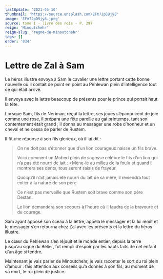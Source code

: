 ```yaml
---
lastUpdate: '2021-05-10'
thumbnail: 'https://source.unsplash.com/EFm7JpD9jy8'
image: 'EFm7JpD9jy8.jpeg'
source: tome I - livre des rois - P. 297
reign: 'Minoutchehr'
reign-slug: 'regne-de-minoutchehr'
tags: []
order: '034'
---
```


# Lettre de Zal à Sam

Le héros illustre envoya à Sam le cavalier une lettre portant cette bonne nouvelle où il contait de point en point au Pehlewan plein d’intelligence tout ce qui était arrivé.

Il envoya avec la lettre beaucoup de présents pour le prince qui portait haut la tête.

Lorsque Sam, fils de Neriman, reçut la lettre, ses joues s’épanouirent de joie comme une rose, il prépara une fête pareille au gai printemps, tant son contentement était grand ; il donna au messager une robe d’honneur et un cheval et ne cessa de parler de Rustem.

Il fit une réponse à son fils glorieux, où il lui dit :

> On ne doit pas s’étonner que d’un lion courageux naisse un fils brave.
>
> Voici comment un Mobed plein de sagesse célèbre le fils d’un lion qui n’a pas été nourri de lait : >Mène-le au milieu de la foule et quand il montrera ses dents, tous seront saisis de frayeur.
>
> Quoiqu’il n’ait jamais été nourri du lait de sa mère, il reviendra tout entier à la nature de son père.
>
> Ce n’est pas merveille que Rustem soit brave comme son père Destan.
>
> Le lion demandera son secours à l’heure où il faudra de la bravoure et du courage.

Sam ayant apposé son sceau à la lettre, appela le messager et la lui remit et le messager s’en retourna chez Zal avec les présents et la lettre du héros illustre.

Le cœur du Pehlewan s’en réjouit et le monde entier, depuis la terre jusqu’au signe du Bélier, fut rempli d’espoir par les hauts faits de cet enfant d’un âge si tendre.

Maintenant je vais parler de Minoutchehr, je vais raconter le sort du roi plein d’amour : fais attention aux conseils qu’a donnés à son fils, au moment de sa mort, le roi plein de justice.
